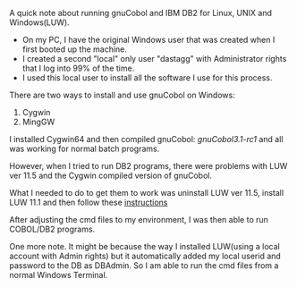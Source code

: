 A quick note about running gnuCobol and IBM DB2 for Linux, UNIX and Windows(LUW).

- On my PC, I have the original Windows user that was created when I first
  booted up the machine.
- I created a second "local" only user "dastagg" with Administrator rights that I log into 99% of the time.
- I used this local user to install all the software I use for this process.

There are two ways to install and use gnuCobol on Windows:
1. Cygwin
2. MingGW

I installed Cygwin64 and then compiled gnuCobol: *gnuCobol3.1-rc1* and all was working for normal batch programs.

However, when I tried to run DB2 programs, there were problems with LUW ver 11.5 and the Cygwin compiled version of gnuCobol.

What I needed to do to get them to work was uninstall LUW ver 11.5, install LUW 11.1 and then follow these
[instructions](https://sourceforge.net/p/gnucobol/discussion/contrib/thread/e6744ecf/?page=1&limit=25#88d9)

After adjusting the cmd files to my environment, I was then able to run COBOL/DB2 programs.

One more note.
It might be because the way I installed LUW(using a local account with Admin rights) but it automatically added my local userid and password to the DB as DBAdmin. So I am able to run the cmd files from a normal Windows Terminal.
